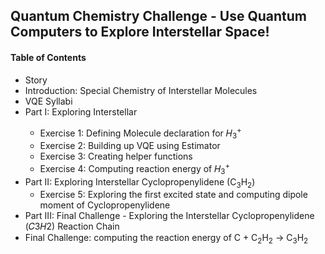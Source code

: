 ## Quantum Chemistry Challenge - Use Quantum Computers to Explore Interstellar Space!

#### Table of Contents
- Story
- Introduction: Special Chemistry of Interstellar Molecules
- VQE Syllabi
- Part I: Exploring Interstellar <span style=H;>
  - Exercise 1: Defining Molecule declaration for 𝐻<sub>3</sub><sup>+</sup>
  - Exercise 2: Building up VQE using Estimator
  - Exercise 3: Creating helper functions
  - Exercise 4: Computing reaction energy of 𝐻<sub>3</sub><sup>+</sup> 
- Part II: Exploring Interstellar Cyclopropenylidene (C<sub>3</sub>H<sub>2</sub>)
  - Exercise 5: Exploring the first excited state and computing dipole moment of Cyclopropenylidene
- Part III: Final Challenge - Exploring the Interstellar Cyclopropenylidene (𝐶3𝐻2) Reaction Chain
- Final Challenge: computing the reaction energy of C + C<sub>2</sub>H<sub>2</sub> → C<sub>3</sub>H<sub>2</sub> 
